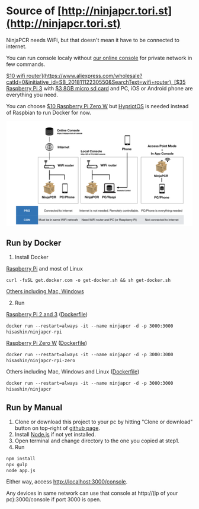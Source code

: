 # Source of [http://ninjapcr.tori.st](http://ninjapcr.tori.st)

NinjaPCR needs WiFi, but that doesn't mean it have to be connected to internet.

You can run console localy without [our online console](http://ninjapcr.tori.st/console/) for private network in few commands.

[$10 wifi router](https://www.aliexpress.com/wholesale?catId=0&initiative_id=SB_20181112230550&SearchText=wifi+router), [$35 Raspberry Pi 3](https://www.raspberrypi.org/products/) with [$3 8GB micro sd card](https://www.aliexpress.com/wholesale?catId=0&initiative_id=SB_20181112233023&SearchText=micro+sd+card) and PC, iOS or Android phone are everything you need.

You can choose [$10 Raspberry Pi Zero W](https://www.raspberrypi.org/products/raspberry-pi-zero-w/) but [HypriotOS](https://blog.hypriot.com/) is needed instead of Raspbian to run Docker for now.

![image](https://raw.githubusercontent.com/hisashin/NinjaPCR-web/master/production/images/diagram_online_offline.png)

## Run by Docker

1. Install Docker

[Raspberry Pi](https://www.raspberrypi.org/) and most of Linux
```
curl -fsSL get.docker.com -o get-docker.sh && sh get-docker.sh
```
[Others including Mac, Windows](https://docs.docker.com/install/#supported-platforms)

2. Run

[Raspberry Pi 2 and 3](https://www.raspberrypi.org/) ([Dockerfile](https://github.com/hisashin/NinjaPCR-web/blob/master/Dockerfile-rpi))

```
docker run --restart=always -it --name ninjapcr -d -p 3000:3000 hisashin/ninjapcr-rpi
```

[Raspberry Pi Zero W](https://www.raspberrypi.org/products/raspberry-pi-zero-w/) ([Dockerfile](https://github.com/hisashin/NinjaPCR-web/blob/master/Dockerfile-rpi-zero))

```
docker run --restart=always -it --name ninjapcr -d -p 3000:3000 hisashin/ninjapcr-rpi-zero
```

Others including Mac, Windows and Linux ([Dockerfile](https://github.com/hisashin/NinjaPCR-web/blob/master/Dockerfile))

```
docker run --restart=always -it --name ninjapcr -d -p 3000:3000 hisashin/ninjapcr
```

## Run by Manual

1. Clone or download this project to your pc by hitting "Clone or download" button on top-right of [github page](https://github.com/hisashin/NinjaPCR-web).
2. Install [Node.js](https://nodejs.org/en/download/) if not yet installed.
3. Open terminal and change directory to the one you copied at step1.
4. Run
```
npm install
npx gulp
node app.js
```

Either way, access [http://localhost:3000/console](http://localhost:3000/console). 

Any devices in same network can use that console at http://(ip of your pc):3000/console if port 3000 is open.
